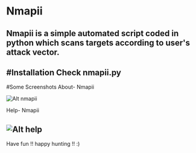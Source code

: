 # Nmapii

Nmapii is a simple automated script coded in python which scans targets according to user's attack vector.
---
#Installation
Check nmapii.py 
---
#Some Screenshots
About- Nmapii

![Alt nmapii](http://s15.postimg.org/upto111ez/nmapii.png)

Help- Nmapii

![Alt help](http://s10.postimg.org/7v190ui09/help.png)
---
Have fun !! happy hunting !! :) 


